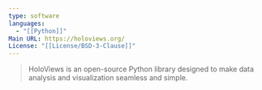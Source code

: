 ```yaml
---
type: software
languages:
  - "[[Python]]"
Main URL: https://holoviews.org/
License: "[[License/BSD-3-Clause]]"
---
```

> HoloViews is an open-source Python library designed to make data analysis and visualization seamless and simple.